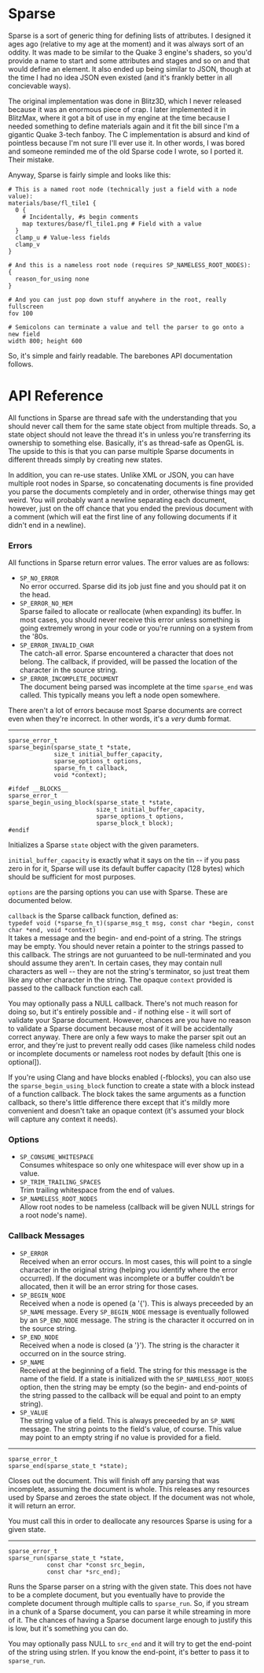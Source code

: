 Sparse
======

Sparse is a sort of generic thing for defining lists of attributes. I designed
it ages ago (relative to my age at the moment) and it was always sort of an
oddity. It was made to be similar to the Quake 3 engine's shaders, so you'd
provide a name to start and some attributes and stages and so on and that would
define an element. It also ended up being similar to JSON, though at the time
I had no idea JSON even existed (and it's frankly better in all concievable
ways).

The original implementation was done in Blitz3D, which I never released because
it was an enormous piece of crap. I later implemented it in BlitzMax, where it
got a bit of use in my engine at the time because I needed something to define
materials again and it fit the bill since I'm a gigantic Quake 3-tech fanboy.
The C implementation is absurd and kind of pointless because I'm not sure I'll
ever use it. In other words, I was bored and someone reminded me of the old
Sparse code I wrote, so I ported it. Their mistake.

Anyway, Sparse is fairly simple and looks like this:

    # This is a named root node (technically just a field with a node value):
    materials/base/fl_tile1 {
      0 {
        # Incidentally, #s begin comments
        map textures/base/fl_tile1.png # Field with a value
      }
      clamp_u # Value-less fields
      clamp_v
    }

    # And this is a nameless root node (requires SP_NAMELESS_ROOT_NODES):
    {
      reason_for_using none
    }

    # And you can just pop down stuff anywhere in the root, really
    fullscreen
    fov 100

    # Semicolons can terminate a value and tell the parser to go onto a new field
    width 800; height 600

So, it's simple and fairly readable. The barebones API documentation follows.

API Reference
=============

All functions in Sparse are thread safe with the understanding that you should
never call them for the same state object from multiple threads. So, a state
object should not leave the thread it's in unless you're transferring its
ownership to something else. Basically, it's as thread-safe as OpenGL is. The
upside to this is that you can parse multiple Sparse documents in different
threads simply by creating new states.

In addition, you can re-use states. Unlike XML or JSON, you can have multiple
root nodes in Sparse, so concatenating documents is fine provided you parse
the documents completely and in order, otherwise things may get weird. You will
probably want a newline separating each document, however, just on the off
chance that you ended the previous document with a comment (which will eat the
first line of any following documents if it didn't end in a newline).



### Errors

All functions in Sparse return error values. The error values are as follows:

* `SP_NO_ERROR`  
    No error occurred. Sparse did its job just fine and you should pat it on the
    head.
* `SP_ERROR_NO_MEM`  
    Sparse failed to allocate or reallocate (when expanding) its buffer. In most
    cases, you should never receive this error unless something is going
    extremely wrong in your code or you're running on a system from the '80s.
* `SP_ERROR_INVALID_CHAR`  
    The catch-all error. Sparse encountered a character that does not belong.
    The callback, if provided, will be passed the location of the character
    in the source string.
* `SP_ERROR_INCOMPLETE_DOCUMENT`  
    The document being parsed was incomplete at the time `sparse_end` was
    called. This typically means you left a node open somewhere.

There aren't a lot of errors because most Sparse documents are correct even when
they're incorrect. In other words, it's a _very_ dumb format.



--------------------------------------------------------------------------------

    sparse_error_t
    sparse_begin(sparse_state_t *state,
                 size_t initial_buffer_capacity,
                 sparse_options_t options,
                 sparse_fn_t callback,
                 void *context);

    #ifdef __BLOCKS__
    sparse_error_t
    sparse_begin_using_block(sparse_state_t *state,
                             size_t initial_buffer_capacity,
                             sparse_options_t options,
                             sparse_block_t block);
    #endif

Initializes a Sparse `state` object with the given parameters.

`initial_buffer_capacity` is exactly what it says on the tin -- if you pass zero
in for it, Sparse will use its default buffer capacity (128 bytes) which should
be sufficient for most purposes.

`options` are the parsing options you can use with Sparse. These are documented
below.

`callback` is the Sparse callback function, defined as:  
`typedef void (*sparse_fn_t)(sparse_msg_t msg, const char *begin, const char *end, void *context)`  
It takes a message and the begin- and end-point of a string. The strings may be
empty. You should never retain a pointer to the strings passed to this callback.
The strings are not guruanteed to be null-terminated and you should assume they
aren't. In certain cases, they may contain null characters as well -- they are
not the string's terminator, so just treat them like any other character in the
string. The opaque `context` provided is passed to the callback function each
call.

You may optionally pass a NULL callback. There's not much reason for doing so,
but it's entirely possible and - if nothing else - it will sort of validate
your Sparse document. However, chances are you have no reason to validate a
Sparse document because most of it will be accidentally correct anyway. There
are only a few ways to make the parser spit out an error, and they're just to
prevent really odd cases (like nameless child nodes or incomplete documents or
nameless root nodes by default [this one is optional]).

If you're using Clang and have blocks enabled (-fblocks), you can also use the
`sparse_begin_using_block` function to create a state with a block instead of a
function callback. The block takes the same arguments as a function callback, so
there's little difference there except that it's mildly more convenient and
doesn't take an opaque context (it's assumed your block will capture any context
it needs).


### Options

* `SP_CONSUME_WHITESPACE`  
    Consumes whitespace so only one whitespace will ever show up in a value.
* `SP_TRIM_TRAILING_SPACES`  
    Trim trailing whitespace from the end of values.
* `SP_NAMELESS_ROOT_NODES`  
    Allow root nodes to be nameless (callback will be given NULL strings for a
    root node's name).


### Callback Messages

* `SP_ERROR`  
    Received when an error occurs. In most cases, this will point to a single
    character in the original string (helping you identify where the error
    occurred). If the document was incomplete or a buffer couldn't be allocated,
    then it will be an error string for those cases.
* `SP_BEGIN_NODE`  
    Received when a node is opened (a '{'). This is always preceeded by an
    `SP_NAME` message. Every `SP_BEGIN_NODE` message is eventually followed by
    an `SP_END_NODE` message. The string is the character it occurred on in the
    source string.
* `SP_END_NODE`  
    Received when a node is closed (a '}'). The string is the character it
    occurred on in the source string.
* `SP_NAME`  
    Received at the beginning of a field. The string for this message is the
    name of the field. If a state is initialized with the
    `SP_NAMELESS_ROOT_NODES` option, then the string may be empty (so the begin-
    and end-points of the string passed to the callback will be equal and point
    to an empty string).
* `SP_VALUE`  
    The string value of a field. This is always preceeded by an `SP_NAME`
    message. The string points to the field's value, of course. This value may
    point to an empty string if no value is provided for a field.



--------------------------------------------------------------------------------

    sparse_error_t
    sparse_end(sparse_state_t *state);

Closes out the document. This will finish off any parsing that was incomplete,
assuming the document is whole. This releases any resources used by Sparse and
zeroes the state object. If the document was not whole, it will return an error.

You must call this in order to deallocate any resources Sparse is using for a
given state.



--------------------------------------------------------------------------------

    sparse_error_t
    sparse_run(sparse_state_t *state,
               const char *const src_begin,
               const char *src_end);

Runs the Sparse parser on a string with the given state. This does not have to
be a complete document, but you eventually have to provide the complete document
through multiple calls to `sparse_run`. So, if you stream in a chunk of a Sparse
document, you can parse it while streaming in more of it. The chances of having
a Sparse document large enough to justify this is low, but it's something you
can do.

You may optionally pass NULL to `src_end` and it will try to get the end-point
of the string using strlen. If you know the end-point, it's better to pass it
to `sparse_run`.
